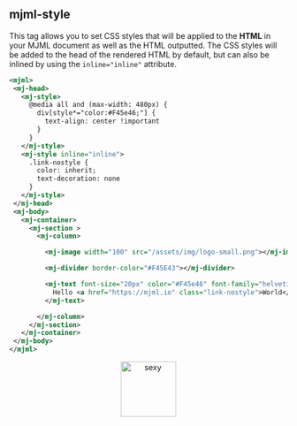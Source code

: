 ## mjml-style

This tag allows you to set CSS styles that will be applied to the <b>HTML</b> in your MJML document as well as the HTML outputted. The CSS styles will be added to the head of the rendered HTML by default, but can also be inlined by using the `inline="inline"` attribute.
 ```xml
<mjml>
  <mj-head>
    <mj-style>
      @media all and (max-width: 480px) {
        div[style*="color:#F45e46;"] {
          text-align: center !important
        }
      }
    </mj-style>
    <mj-style inline="inline">
      .link-nostyle {
        color: inherit;
        text-decoration: none
      }
    </mj-style>
  </mj-head>
  <mj-body>
    <mj-container>
      <mj-section >
        <mj-column>

          <mj-image width="100" src="/assets/img/logo-small.png"></mj-image>

          <mj-divider border-color="#F45E43"></mj-divider>

          <mj-text font-size="20px" color="#F45e46" font-family="helvetica">
            Hello <a href="https://mjml.io" class="link-nostyle">World</a>
          </mj-text>

        </mj-column>
      </mj-section>
    </mj-container>
  </mj-body>
</mjml>
 ```

<p align="center">
  <a href="https://mjml.io/try-it-live/components/head-style">
    <img width="100px" src="http://imgh.us/TRYITLIVE.svg" alt="sexy" />
  </a>
</p>
